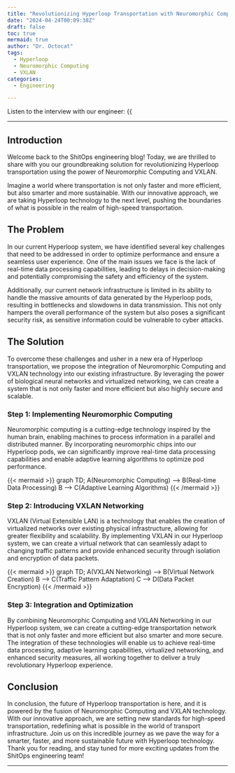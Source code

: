 ```yaml
---
title: "Revolutionizing Hyperloop Transportation with Neuromorphic Computing and VXLAN"
date: "2024-04-24T00:09:38Z"
draft: false
toc: true
mermaid: true
author: "Dr. Octocat"
tags:
  - Hyperloop
  - Neuromorphic Computing
  - VXLAN
categories:
  - Engineering

---
```


Listen to the interview with our engineer: {{<audio src="https://s3.chaops.de/shitops/podcasts/revolutionizing-hyperloop-transportation-with-neuromorphic-computing-and-vxlan.mp3" class="audio">}}

---

## Introduction

Welcome back to the ShitOps engineering blog! Today, we are thrilled to share with you our groundbreaking solution for revolutionizing Hyperloop transportation using the power of Neuromorphic Computing and VXLAN. 

Imagine a world where transportation is not only faster and more efficient, but also smarter and more sustainable. With our innovative approach, we are taking Hyperloop technology to the next level, pushing the boundaries of what is possible in the realm of high-speed transportation.

## The Problem

In our current Hyperloop system, we have identified several key challenges that need to be addressed in order to optimize performance and ensure a seamless user experience. One of the main issues we face is the lack of real-time data processing capabilities, leading to delays in decision-making and potentially compromising the safety and efficiency of the system.

Additionally, our current network infrastructure is limited in its ability to handle the massive amounts of data generated by the Hyperloop pods, resulting in bottlenecks and slowdowns in data transmission. This not only hampers the overall performance of the system but also poses a significant security risk, as sensitive information could be vulnerable to cyber attacks.

## The Solution

To overcome these challenges and usher in a new era of Hyperloop transportation, we propose the integration of Neuromorphic Computing and VXLAN technology into our existing infrastructure. By leveraging the power of biological neural networks and virtualized networking, we can create a system that is not only faster and more efficient but also highly secure and scalable.

### Step 1: Implementing Neuromorphic Computing

Neuromorphic computing is a cutting-edge technology inspired by the human brain, enabling machines to process information in a parallel and distributed manner. By incorporating neuromorphic chips into our Hyperloop pods, we can significantly improve real-time data processing capabilities and enable adaptive learning algorithms to optimize pod performance.

{{< mermaid >}}
graph TD;
    A(Neuromorphic Computing) --> B(Real-time Data Processing)
    B --> C(Adaptive Learning Algorithms)
{{< /mermaid >}}

### Step 2: Introducing VXLAN Networking

VXLAN (Virtual Extensible LAN) is a technology that enables the creation of virtualized networks over existing physical infrastructure, allowing for greater flexibility and scalability. By implementing VXLAN in our Hyperloop system, we can create a virtual network that can seamlessly adapt to changing traffic patterns and provide enhanced security through isolation and encryption of data packets.

{{< mermaid >}}
graph TD;
    A(VXLAN Networking) --> B(Virtual Network Creation)
    B --> C(Traffic Pattern Adaptation)
    C --> D(Data Packet Encryption)
{{< /mermaid >}}

### Step 3: Integration and Optimization

By combining Neuromorphic Computing and VXLAN Networking in our Hyperloop system, we can create a cutting-edge transportation network that is not only faster and more efficient but also smarter and more secure. The integration of these technologies will enable us to achieve real-time data processing, adaptive learning capabilities, virtualized networking, and enhanced security measures, all working together to deliver a truly revolutionary Hyperloop experience.

## Conclusion

In conclusion, the future of Hyperloop transportation is here, and it is powered by the fusion of Neuromorphic Computing and VXLAN technology. With our innovative approach, we are setting new standards for high-speed transportation, redefining what is possible in the world of transport infrastructure. Join us on this incredible journey as we pave the way for a smarter, faster, and more sustainable future with Hyperloop technology. Thank you for reading, and stay tuned for more exciting updates from the ShitOps engineering team!

---